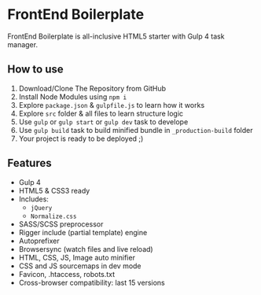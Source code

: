 # FrontEnd Boilerplate

FrontEnd Boilerplate is all-inclusive HTML5 starter with Gulp 4 task manager.

## How to use

1. Download/Clone The Repository from GitHub
2. Install Node Modules using `npm i`
3. Explore `package.json` & `gulpfile.js` to learn how it works
4. Explore `src` folder & all files to learn structure logic
5. Use `gulp` or `gulp start` or `gulp dev` task to develope
6. Use `gulp build` task to build minified bundle in `_production-build` folder
7. Your project is ready to be deployed ;)

## Features
* Gulp 4
* HTML5 & CSS3 ready
* Includes:
  * `jQuery`
  * `Normalize.css`
* SASS/SCSS preprocessor
* Rigger include (partial template) engine
* Autoprefixer
* Browsersync (watch files and live reload)
* HTML, CSS, JS, Image auto minifier
* CSS and JS sourcemaps in dev mode
* Favicon, .htaccess, robots.txt
* Cross-browser compatibility: last 15 versions

